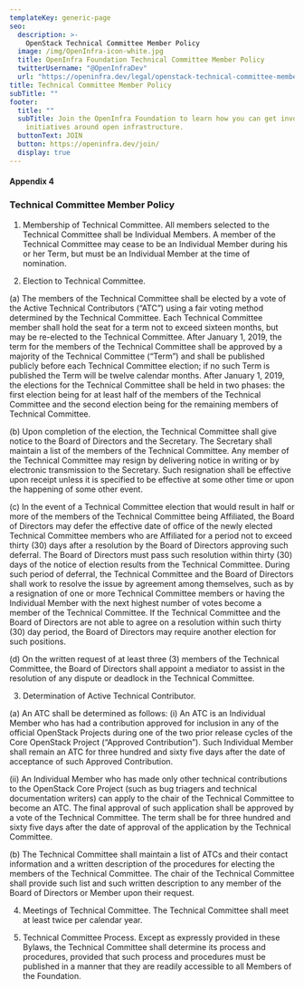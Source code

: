 ```yaml
---
templateKey: generic-page
seo:
  description: >-
    OpenStack Technical Committee Member Policy
  image: /img/OpenInfra-icon-white.jpg
  title: OpenInfra Foundation Technical Committee Member Policy
  twitterUsername: "@OpenInfraDev"
  url: "https://openinfra.dev/legal/openstack-technical-committee-member-policy"
title: Technical Committee Member Policy
subTitle: ""
footer:
  title: ""
  subTitle: Join the OpenInfra Foundation to learn how you can get involved in
    initiatives around open infrastructure.
  buttonText: JOIN
  button: https://openinfra.dev/join/
  display: true
---
```


#### Appendix 4

### Technical Committee Member Policy

1. Membership of Technical Committee. All members selected to the Technical Committee shall be Individual Members. A member of the Technical Committee may cease to be an Individual Member during his or her Term, but must be an Individual Member at the time of nomination.

2. Election to Technical Committee.

(a) The members of the Technical Committee shall be elected by a vote of the Active Technical Contributors (“ATC”) using a fair voting method determined by the Technical Committee. Each Technical Committee member shall hold the seat for a term not to exceed sixteen months, but may be re-elected to the Technical Committee. After January 1, 2019, the term for the members of the Technical Committee shall be approved by a majority of the Technical Committee (“Term”) and shall be published publicly before each Technical Committee election; if no such Term is published the Term will be twelve calendar months. After January 1, 2019, the elections for the Technical Committee shall be held in two phases: the first election being for at least half of the members of the Technical Committee and the second election being for the remaining members of Technical Committee.

(b) Upon completion of the election, the Technical Committee shall give notice to the Board of Directors and the Secretary. The Secretary shall maintain a list of the members of the Technical Committee. Any member of the Technical Committee may resign by delivering notice in writing or by electronic transmission to the Secretary. Such resignation shall be effective upon receipt unless it is specified to be effective at some other time or upon the happening of some other event.

(c) In the event of a Technical Committee election that would result in half or more of the members of the Technical Committee being Affiliated, the Board of Directors may defer the effective date of office of the newly elected Technical Committee members who are Affiliated for a period not to exceed thirty (30) days after a resolution by the Board of Directors approving such deferral. The Board of Directors must pass such resolution within thirty (30) days of the notice of election results from the Technical Committee. During such period of deferral, the Technical Committee and the Board of Directors shall work to resolve the issue by agreement among themselves, such as by a resignation of one or more Technical Committee members or having the Individual Member with the next highest number of votes become a member of the Technical Committee. If the Technical Committee and the Board of Directors are not able to agree on a resolution within such thirty (30) day period, the Board of Directors may require another election for such positions.

(d) On the written request of at least three (3) members of the Technical Committee, the Board of Directors shall appoint a mediator to assist in the resolution of any dispute or deadlock in the Technical Committee.

3. Determination of Active Technical Contributor.

(a) An ATC shall be determined as follows:
(i) An ATC is an Individual Member who has had a contribution approved for inclusion in any of the official OpenStack Projects during one of the two prior release cycles of the Core OpenStack Project (“Approved Contribution”). Such Individual Member shall remain an ATC for three hundred and sixty five days after the date of acceptance of such Approved Contribution.

(ii) An Individual Member who has made only other technical contributions to the OpenStack Core Project (such as bug triagers and technical documentation writers) can apply to the chair of the Technical Committee to become an ATC. The final approval of such application shall be approved by a vote of the Technical Committee. The term shall be for three hundred and sixty five days after the date of approval of the application by the Technical Committee.

(b) The Technical Committee shall maintain a list of ATCs and their contact information and a written description of the procedures for electing the members of the Technical Committee. The chair of the Technical Committee shall provide such list and such written description to any member of the Board of Directors or Member upon their request.

4. Meetings of Technical Committee. The Technical Committee shall meet at least twice per calendar year.

5. Technical Committee Process. Except as expressly provided in these Bylaws, the Technical Committee shall determine its process and procedures, provided that such process and procedures must be published in a manner that they are readily accessible to all Members of the Foundation.
